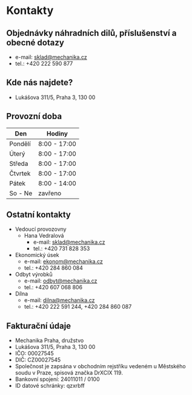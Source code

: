 # Kontakty

## Objednávky náhradních dilů, příslušenství a obecné dotazy
- e-mail: sklad@mechanika.cz
- tel.: +420 222 590 877

## Kde nás najdete?
- Lukášova 311/5, Praha 3, 130 00
<google mapa>

## Provozní doba
| Den      | Hodiny       |
|----------|--------------|
| Pondělí  | 8:00 - 17:00 |
| Úterý    | 8:00 - 17:00 |
| Středa   | 8:00 - 17:00 |
| Čtvrtek  | 8:00 - 17:00 |
| Pátek    | 8:00 - 14:00 |
| So - Ne  | zavřeno      |

## Ostatní kontakty
- Vedoucí provozovny
  - Hana Vedralová
    - e-mail: sklad@mechanika.cz
    - tel.: +420 731 828 353
- Ekonomický úsek
  - e-mail: ekonom@mechanika.cz
  - tel.: +420 284 860 084
- Odbyt výrobků
  - e-mail: odbyt@mechanika.cz
  - tel.: +420 607 068 806
- Dílna
  - e-mail: dilna@mechanika.cz
  - tel.: +420 222 591 244, +420 284 860 087

## Fakturační údaje
- Mechanika Praha, družstvo
- Lukášova 311/5, Praha 3, 130 00
- IČO: 00027545
- DIČ: CZ00027545
- Společnost je zapsána v obchodním rejstříku vedeném u Městského soudu v Praze, spisová značka DrXCIX 119.
- Bankovní spojení: 24011011 / 0100
- ID datové schránky: qzxrbff
